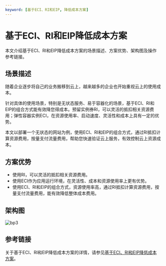 ```yaml
---
keyword: [基于ECI、RI和EIP, 降低成本方案]
---
```


# 基于ECI、RI和EIP降低成本方案

本文介绍基于ECI、RI和EIP降低成本方案的场景描述、方案优势、架构图及操作参考链接。

## 场景描述

随着企业逐步将自己的业务搬移到云上，越来越多的企业也开始重视云上的使用成本。

针对具体的使用场景，特别是无状态服务、易于容器化的场景，基于ECI、RI和EIP的组合方式能有效降您得成本。预留实例券RI，可以灵活的抵扣相关资源费用；弹性容器实例ECI，在资源使用率、启动速度、灵活性和成本上具有一定的优势。

本文以部署一个无状态的网站为例，使用ECI、RI和EIP的组合方式，通过RI抵扣计算资源费用，按量支付流量费用，帮助您快速验证云上服务，有效控制云上资源成本。

## 方案优势

-   使用RI，可以灵活的抵扣相关资源费用。
-   使用ECI作为应用运行环境，在灵活性、成本和资源使用率上更有优势。
-   使用ECI、RI和EIP的组合方式，资源使用率高，通过RI抵扣计算资源费用，按量支付流量费用，能有效降低整体成本费用。

## 架构图

![bp3](https://static-aliyun-doc.oss-accelerate.aliyuncs.com/assets/img/zh-CN/1750542261/p278958.png)

## 参考链接

关于基于ECI、RI和EIP降低成本方案的详情，请参见[基于ECI、RI和EIP降低成本方案](https://bp.aliyun.com/detail/167)。


